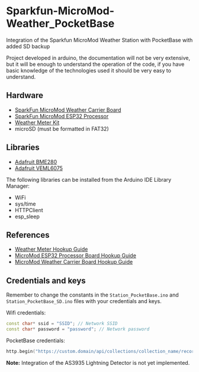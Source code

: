 # Sparkfun-MicroMod-Weather_PocketBase
Integration of the Sparkfun MicroMod Weather Station with PocketBase with added SD backup

Project developed in arduino, the documentation will not be very extensive, but it will be enough to understand the operation of the code, if you have basic knowledge of the technologies used it should be very easy to understand.

## Hardware
- [SparkFun MicroMod Weather Carrier Board](https://www.sparkfun.com/products/16794)
- [SparkFun MicroMod ESP32 Processor](https://www.sparkfun.com/products/16781)
- [Weather Meter Kit](https://www.sparkfun.com/products/15901)
- microSD (must be formatted in FAT32)

## Libraries
- [Adafruit BME280](https://github.com/adafruit/Adafruit_BME280_Library)
- [Adafruit VEML6075](https://github.com/adafruit/Adafruit_VEML6075)


The following libraries can be installed from the Arduino IDE Library Manager:
- WiFi
- sys/time
- HTTPClient
- esp_sleep

## References
- [Weather Meter Hookup Guide](https://learn.sparkfun.com/tutorials/weather-meter-hookup-guide)
- [MicroMod ESP32 Processor Board Hookup Guide](https://learn.sparkfun.com/tutorials/micromod-esp32-processor-board-hookup-guide)
- [MicroMod Weather Carrier Board Hookup Guide](https://learn.sparkfun.com/tutorials/micromod-weather-carrier-board-hookup-guide)

## Credentials and keys

Remember to change the constants in the `Station_PocketBase.ino` and `Station_PocketBase_SD.ino` files with your credentials and keys.

Wifi credentials:
```ino
const char* ssid = "SSID"; // Network SSID
const char* password = "password"; // Network password
```

PocketBase credentials:
```ino
http.begin("https://custom.domain/api/collections/collection_name/records"); // Specify the URL
```

**Note:** Integration of the AS3935 Lightning Detector is not yet implemented.